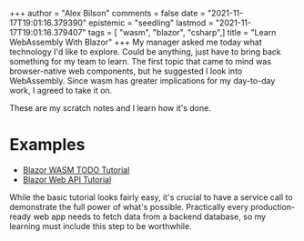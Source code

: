 +++
author = "Alex Bilson"
comments = false
date = "2021-11-17T19:01:16.379390"
epistemic = "seedling"
lastmod = "2021-11-17T19:01:16.379407"
tags = [ "wasm", "blazor", "csharp",]
title = "Learn WebAssembly With Blazor"
+++
My manager asked me today what technology I'd like to explore. Could be anything, just have to bring back something for my team to learn. The first topic that came to mind was browser-native web components, but he suggested I look into WebAssembly. Since wasm has greater implications for my day-to-day work, I agreed to take it on.

These are my scratch notes and I learn how it's done.

# Examples

- [Blazor WASM TODO Tutorial](https://docs.microsoft.com/en-us/aspnet/core/tutorials/build-a-blazor-app?view=aspnetcore-6.0&pivots=webassembly)
- [Blazor Web API Tutorial](https://docs.microsoft.com/en-us/aspnet/core/blazor/call-web-api?view=aspnetcore-6.0&pivots=webassembly)

While the basic tutorial looks fairly easy, it's crucial to have a service call to demonstrate the full power of what's possible. Practically every production-ready web app needs to fetch data from a backend database, so my learning must include this step to be worthwhile.